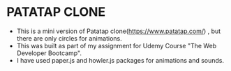 # PATATAP CLONE
* This is a mini version of Patatap clone(https://www.patatap.com/) , but there are only circles for animations.
* This was built as part of my assignment for Udemy Course "The Web Developer Bootcamp".
* I have used paper.js and howler.js packages for animations and sounds.

